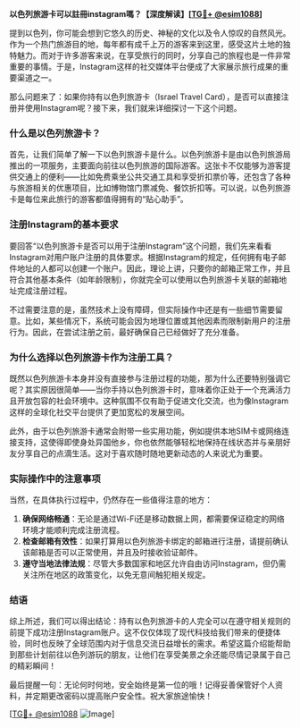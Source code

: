 **以色列旅游卡可以註冊instagram嗎？【深度解读】[[TG💪+ @esim1088](https://t.me/s/esim1088)]**

提到以色列，你可能会想到它悠久的历史、神秘的文化以及令人惊叹的自然风光。作为一个热门旅游目的地，每年都有成千上万的游客来到这里，感受这片土地的独特魅力。而对于许多游客来说，在享受旅行的同时，分享自己的旅程也是一件非常重要的事情。于是，Instagram这样的社交媒体平台便成了大家展示旅行成果的重要渠道之一。

那么问题来了：如果你持有以色列旅游卡（Israel Travel Card），是否可以直接注册并使用Instagram呢？接下来，我们就来详细探讨一下这个问题。

### 什么是以色列旅游卡？

首先，让我们简单了解一下以色列旅游卡是什么。以色列旅游卡是由以色列旅游局推出的一项服务，主要面向前往以色列旅游的国际游客。这张卡不仅能够为游客提供交通上的便利——比如免费乘坐公共交通工具和享受折扣票价等，还包含了各种与旅游相关的优惠项目，比如博物馆门票减免、餐饮折扣等。可以说，以色列旅游卡是每位来此旅行的游客都值得拥有的“贴心助手”。

### 注册Instagram的基本要求

要回答“以色列旅游卡是否可以用于注册Instagram”这个问题，我们先来看看Instagram对用户账户注册的具体要求。根据Instagram的规定，任何拥有电子邮件地址的人都可以创建一个账户。因此，理论上讲，只要你的邮箱正常工作，并且符合其他基本条件（如年龄限制），你就完全可以使用以色列旅游卡关联的邮箱地址完成注册过程。

不过需要注意的是，虽然技术上没有障碍，但实际操作中还是有一些细节需要留意。比如，某些情况下，系统可能会因为地理位置或其他因素而限制新用户的注册行为。因此，在尝试注册之前，最好确保自己已经做好了充分准备。

### 为什么选择以色列旅游卡作为注册工具？

既然以色列旅游卡本身并没有直接参与注册过程的功能，那为什么还要特别强调它呢？其实原因很简单——当你手持以色列旅游卡时，意味着你正处于一个充满活力且开放包容的社会环境中。这种氛围不仅有助于促进文化交流，也为像Instagram这样的全球化社交平台提供了更加宽松的发展空间。

此外，由于以色列旅游卡通常会附带一些实用功能，例如提供本地SIM卡或网络连接支持，这使得即使身处异国他乡，你也依然能够轻松地保持在线状态并与亲朋好友分享自己的点滴生活。这对于喜欢随时随地更新动态的人来说尤为重要。

### 实际操作中的注意事项

当然，在具体执行过程中，仍然存在一些值得注意的地方：

1. **确保网络畅通**：无论是通过Wi-Fi还是移动数据上网，都需要保证稳定的网络环境才能顺利完成注册流程。
2. **检查邮箱有效性**：如果打算用以色列旅游卡绑定的邮箱进行注册，请提前确认该邮箱是否可以正常使用，并且及时接收验证邮件。
3. **遵守当地法律法规**：尽管大多数国家和地区允许自由访问Instagram，但仍需关注所在地区的政策变化，以免无意间触犯相关规定。

### 结语

综上所述，我们可以得出结论：持有以色列旅游卡的人完全可以在遵守相关规则的前提下成功注册Instagram账户。这不仅仅体现了现代科技给我们带来的便捷体验，同时也反映了全球范围内对于信息交流日益增长的需求。希望这篇介绍能帮助到那些计划前往以色列游玩的朋友，让他们在享受美景之余还能尽情记录属于自己的精彩瞬间！

最后提醒一句：无论何时何地，安全始终是第一位的哦！记得妥善保管好个人资料，并定期更改密码以提高账户安全性。祝大家旅途愉快！

[[TG💪+ @esim1088](https://t.me/s/esim1088) ![Image](https://i.postimg.cc/4NQfJmqS/Snipaste-2025-05-13-00-14-12.png)]